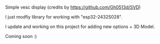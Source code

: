 Simple vesc display (credits by https://github.com/Gh0513d/SVD)

I just modfiy library for working with "esp32-2432S028".

I update and working on this project for adding new options + 3D Model. 

Coming soon :)
